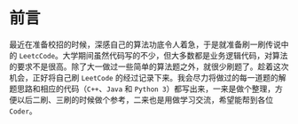 # 前言

最近在准备校招的时候，深感自己的算法功底令人着急，于是就准备刷一刷传说中的 `LeetcCode`。大学期间虽然代码写的不少，但大多数都是业务逻辑代码，对算法的要求不是很高。除了大一做过一些简单的算法题之外，就很少刷题了。趁着这次机会，正好将自己刷 `LeetCode` 的经过记录下来。我会尽力将做过的每一道题的解题思路和相应的代码（`C++`、`Java` 和 `Python 3`）都写出来，一来是做个整理，方便以后二刷、三刷的时候做个参考，二来也是用做学习交流，希望能帮到各位 `Coder`。

